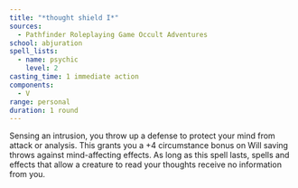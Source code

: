 ```yaml
---
title: "*thought shield I*"
sources:
  - Pathfinder Roleplaying Game Occult Adventures
school: abjuration
spell_lists:
  - name: psychic
    level: 2
casting_time: 1 immediate action
components:
  - V
range: personal
duration: 1 round
---
```


Sensing an intrusion, you throw up a defense to protect your mind from attack or analysis. This grants you a +4 circumstance bonus on Will saving throws against mind-affecting effects. As long as this spell lasts, spells and effects that allow a creature to read your thoughts receive no information from you.
